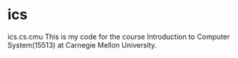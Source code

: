 # ics
ics.cs.cmu
This is my code for the course Introduction to Computer System(15513) at Carnegie Mellon University.
